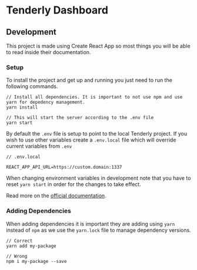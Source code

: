 # Tenderly Dashboard

## Development

This project is made using Create React App so most things you will be able to read inside their documentation.

### Setup

To install the project and get up and running you just need to run the following commands.

```
// Install all dependencies. It is important to not use npm and use yarn for depedency management.
yarn install

// This will start the server according to the .env file
yarn start
```

By default the `.env` file is setup to point to the local Tenderly project. If you wish to use other variables create a `.env.local` file which will override current variables from `.env`

```
// .env.local

REACT_APP_API_URL=https://custom.domain:1337
```

When changing environment variables in development note that you have to reset `yarn start` in order for the changes to take effect.

Read more on the [official documentation](https://facebook.github.io/create-react-app/docs/adding-custom-environment-variables#what-other-env-files-can-be-used).

### Adding Dependencies

When adding dependencies it is important they are adding using `yarn` instead of `npm` as we use the `yarn.lock` file to manage dependency versions.

```
// Correct
yarn add my-package

// Wrong
npm i my-package --save
```
